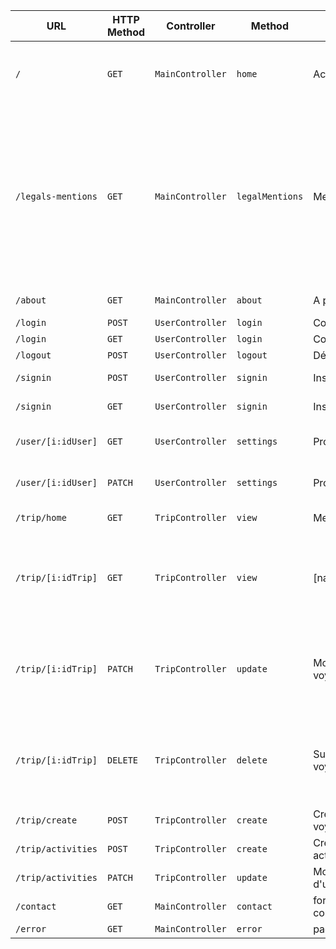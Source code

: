 | URL | HTTP Method | Controller | Method | Title | Content | Comment |
|--|--|--|--|--|--|--|
| `/` | `GET` | `MainController` | `home` | Accueil | Presentation and fonctionalities of the application | - |
| `/legals-mentions` | `GET` | `MainController` | `legalMentions` | Mentions légales | A long text which is never read, Privacy policies, Abuse or complaints contact information, Terms and conditions of use, Copyrights notice |  |
| `/about` | `GET` | `MainController` | `about` | A propos | About the team | - |
| `/login` | `POST` | `UserController` | `login` | Connexion | User loging | - |
| `/login` | `GET` | `UserController` | `login` | Connexion | User loging | - |
| `/logout` | `POST` | `UserController` | `logout` | Déconnexion | User logout | - |
| `/signin` | `POST` | `UserController` | `signin` | Inscription | User inscription | - |
| `/signin` | `GET` | `UserController` | `signin` | Inscription | User inscription | - |
| `/user/[i:idUser]` | `GET` | `UserController` | `settings` | Profil Utilisateur | User profil | idUser is the id of the user |
| `/user/[i:idUser]` | `PATCH` | `UserController` | `settings` | Profil Utilisateur | User profil | idUser is the id of the user |
| `/trip/home` | `GET` | `TripController` | `view` | Mes Voyages | list of user's trips | - |
| `/trip/[i:idTrip]` | `GET` | `TripController` | `view` | [name:nameTrip] | Trip Informations | idTrip is the id of the trip, nameTrip is the name of the trip|
| `/trip/[i:idTrip]` | `PATCH` | `TripController` | `update` | Modification du voyage | Trip Update | idTrip is the id of the trip, nameTrip is the name of the trip|
| `/trip/[i:idTrip]` | `DELETE` | `TripController` | `delete` | Suppression du voyage | Trip Delete | idTrip is the id of the trip, nameTrip is the name of the trip|
| `/trip/create` | `POST` | `TripController` | `create` | Creation du voyage | Trip Creation | - |
| `/trip/activities` | `POST` | `TripController` | `create` | Creation d'une activité | Activity Creation | - |
| `/trip/activities` | `PATCH` | `TripController` | `update` | Modification d'une activité | Activity Update | - |
| `/contact` | `GET` | `MainController` | `contact` | formulaire de contact | contact form | - |
| `/error` | `GET` | `MainController` | `error` | page d'erreur | error page | - |